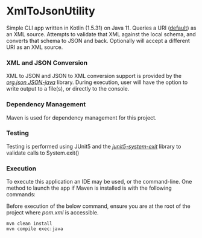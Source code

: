 # XmlToJsonUtility
Simple CLI app written in Kotlin (1.5.31) on Java 11. Queries a URI ([default](http://www.bindows.net/documentation/download/ab.xml)) 
as an XML source. Attempts to  validate that XML against the local schema, and converts that schema to JSON and back. 
Optionally will accept a different URI as an XML source.

### XML and JSON Conversion
XML to JSON and JSON to XML conversion support is provided by the *[org.json JSON-java](https://github.com/stleary/JSON-java)* library. 
During execution, user will have the option to write output to a file(s), or directly to the console.

### Dependency Management
Maven is used for dependency management for this project.

### Testing
Testing is performed using JUnit5 and the *[junit5-system-exit](https://github.com/tginsberg/junit5-system-exit)* library to validate calls to System.exit()

### Execution
To execute this application an IDE may be used, or the command-line. One method to launch the app if Maven is installed 
is with the following commands:

Before execution of the below command, ensure you are at the root of the project where *pom.xml* is accessible.
```
mvn clean install
mvn compile exec:java
```